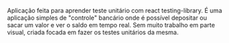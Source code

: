 Aplicação feita para aprender teste unitário com react testing-library. 
É uma aplicação simples de "controle" bancário onde é possível depositar ou sacar um valor e ver o saldo em tempo real.
Sem muito trabalho em parte visual, criada focada em fazer os testes unitários da mesma.
